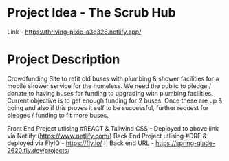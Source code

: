 # Project Idea - The Scrub Hub 
Link - https://thriving-pixie-a3d326.netlify.app/

# Project Description 
Crowdfunding Site to refit old buses with plumbing & shower facilities for a mobile shower service for the homeless. 
We need the public to pledge / donate to having buses for funding to upgrading with plumbing facilities. 
Current objective is to get enough funding for 2 buses. 
Once these are up & going and also if this proves it self to be successful, further request for pledges / funding to fit more buses. 

Front End Project utlising #REACT & Tailwind CSS - Deployed to above link via Netlify (https://www.netlify.com/)
Back End Project utlising #DRF & deployed via FlyIO - https://fly.io/ || Back end URL - https://spring-glade-2620.fly.dev/projects/
